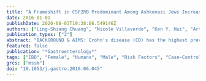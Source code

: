 ```yaml
---
title: "A Frameshift in CSF2RB Predominant Among Ashkenazi Jews Increases Risk for Crohn's Disease and Reduces Monocyte Signaling via GM-CSF"
date: 2016-01-01
publishDate: 2020-08-03T19:38:06.549146Z
authors: ["Ling-Shiang Chuang", "Nicole Villaverde", "Ken Y. Hui", "Arthur Mortha", "Adeeb Rahman", "Adam P. Levine", "Talin Haritunians", "Sok Meng Evelyn Ng", "Wei Zhang", "Nai-Yun Hsu", "Jody-Ann Facey", "Tramy Luong", "Heriberto Fernandez-Hernandez", "Dalin Li", "Manuel Rivas", "Elena R. Schiff", "Alexander Gusev", "L. Phillip Schumm", "Beatrice M. Bowen", "Yashoda Sharma", "Kaida Ning", "Romain Remark", "Sacha Gnjatic", "Peter Legnani", "James George", "Bruce E. Sands", "Joanne M. Stempak", "Lisa W. Datta", "Seth Lipka", "Seymour Katz", "Adam S. Cheifetz", "Nir Barzilai", "Nikolas Pontikos", "Clara Abraham", "Marla J. Dubinsky", "Stephan Targan", "Kent Taylor", "Jerome I. Rotter", "Ellen J. Scherl", "Robert J. Desnick", "Maria T. Abreu", "Hongyu Zhao", "Gil Atzmon", "Itsik Pe'er", "Subra Kugathasan", "Hakon Hakonarson", "Jacob L. McCauley", "Todd Lencz", "Ariel Darvasi", "Vincent Plagnol", "Mark S. Silverberg", "Aleixo M. Muise", "Steven R. Brant", "Mark J. Daly", "Anthony W. Segal", "Richard H. Duerr", "Miriam Merad", "Dermot P. B. McGovern", "Inga Peter", "Judy H. Cho"]
publication_types: ["2"]
abstract: "BACKGROUND & AIMS: Crohn's disease (CD) has the highest prevalence in Ashkenazi Jewish populations. We sought to identify rare, CD-associated frameshift variants of high functional and statistical effects. METHODS: We performed exome sequencing and array-based genotype analyses of 1477 Ashkenazi Jewish individuals with CD and 2614 Ashkenazi Jewish individuals without CD (controls). To validate our findings, we performed genotype analyses of an additional 1515 CD cases and 7052 controls for frameshift mutations in the colony-stimulating factor 2-receptor β common subunit gene (CSF2RB). Intestinal tissues and blood samples were collected from patients with CD; lamina propria leukocytes were isolated and expression of CSF2RB and granulocyte-macrophage colony-stimulating factor-responsive cells were defined by adenomatous polyposis coli (APC) time-of-flight mass cytometry (CyTOF analysis). Variants of CSF2RB were transfected into HEK293 cells and the expression and functions of gene products were compared. RESULTS: In the discovery cohort, we associated CD with a frameshift mutation in CSF2RB (P = 8.52 × 10(-4)); the finding was validated in the replication cohort (combined P = 3.42 × 10(-6)). Incubation of intestinal lamina propria leukocytes with granulocyte-macrophage colony-stimulating factor resulted in high levels of phosphorylation of signal transducer and activator of transcription (STAT5) and lesser increases in phosphorylation of extracellular signal-regulated kinase and AK straining transforming (AKT). Cells co-transfected with full-length and mutant forms of CSF2RB had reduced pSTAT5 after stimulation with granulocyte-macrophage colony-stimulating factor, compared with cells transfected with control CSF2RB, indicating a dominant-negative effect of the mutant gene. Monocytes from patients with CD who were heterozygous for the frameshift mutation (6% of CD cases analyzed) had reduced responses to granulocyte-macrophage colony-stimulating factor and markedly decreased activity of aldehyde dehydrogenase; activity of this enzyme has been associated with immune tolerance. CONCLUSIONS: In a genetic analysis of Ashkenazi Jewish individuals, we associated CD with a frameshift mutation in CSF2RB. Intestinal monocytes from carriers of this mutation had reduced responses to granulocyte-macrophage colony-stimulating factor, providing an additional mechanism for alterations to the innate immune response in individuals with CD."
featured: false
publication: "*Gastroenterology*"
tags: ["IBD", "Female", "Humans", "Male", "Risk Factors", "Case-Control Studies", "Crohn Disease", "Risk Factor", "Cytokine Receptor Common beta Subunit", "Ethnic Variation", "Frameshift Mutation", "Granulocyte-Macrophage Colony-Stimulating Factor", "Inflammatory Bowel Disease", "Intestines", "Jews", "Monocytes", "Signal Transduction", "Jews/*genetics", "*Risk Factor", "*Ethnic Variation", "*Frameshift Mutation", "*IBD", "*Inflammatory Bowel Disease", "Crohn Disease/ethnology/*genetics/pathology", "Cytokine Receptor Common beta Subunit/*genetics", "Granulocyte-Macrophage Colony-Stimulating Factor/*metabolism", "Intestines/cytology/pathology", "Monocytes/metabolism", "Signal Transduction/genetics"]
grcs: ["mssm"]
doi: "10.1053/j.gastro.2016.06.045"
---
```


